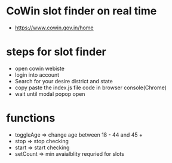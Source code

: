 # CoWin slot finder on real time
- https://www.cowin.gov.in/home


# steps for slot finder
 - open cowin webiste
 - login into account
 - Search for your desire district and state
 - copy paste the index.js file code in browser console(Chrome)
 - wait until modal popop open

 # functions
 - toggleAge => change age between 18 - 44 and 45 +
 - stop => stop checking
 - start => start checking
 - setCount => min avaialblity requried for slots